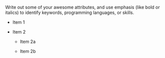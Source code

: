 Write out some of your awesome attributes, and use emphasis (like bold or italics) to identify keywords, programming languages, or skills. 
* Item 1

* Item 2

  * Item 2a

  * Item 2b
